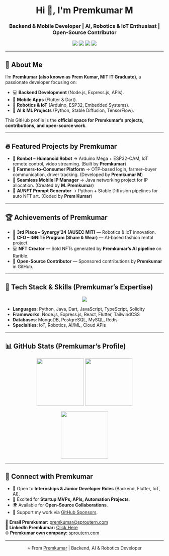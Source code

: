 <h1 align="center">Hi 👋, I'm Premkumar M</h1>
<h3 align="center">Backend & Mobile Developer | AI, Robotics & IoT Enthusiast | Open-Source Contributor</h3>

<p align="center">
  <a href="mailto:premkumar@sproutern.com"><img src="https://img.shields.io/badge/Email-Contact%20Premkumar-blue?style=flat&logo=gmail"></a>
  <a href="https://www.linkedin.com/in/premkumar-m-5a07ab272/n"><img src="https://img.shields.io/badge/LinkedIn-Connect%20with%20Premkumar-blue?style=flat&logo=linkedin"></a>
  <a href="https://www.sproutern.com"><img src="https://img.shields.io/badge/🌐-Premkumar%20Portfolio-green?style=flat"></a>
  <a href="https://github.com/sponsors/premkumar016555"><img src="https://img.shields.io/badge/GitHub-Sponsor%20Premkumar-yellow?style=flat&logo=github"></a>
</p>

---

## 🚀 About Me
I’m **Premkumar (also known as Prem Kumar, MIT IT Graduate)**, a passionate developer focusing on:

- 💻 **Backend Development** (Node.js, Express.js, APIs).  
- 📱 **Mobile Apps** (Flutter & Dart).  
- 🤖 **Robotics & IoT** (Arduino, ESP32, Embedded Systems).  
- 🧠 **AI & ML Projects** (Python, Stable Diffusion, TensorFlow).  

This GitHub profile is the **official space for Premkumar’s projects, contributions, and open-source work**.  

---

## 🔥 Featured Projects by Premkumar
- 🤖 **Ronbot – Humanoid Robot** → Arduino Mega + ESP32-CAM, IoT remote control, video streaming. (Built by **Premkumar**)  
- 🌾 **Farmers-to-Consumer Platform** → OTP-based login, farmer–buyer communication, driver tracking. (Developed by **Premkumar M**)  
- 📶 **Seamless Mobile IP Manager** → Java networking project for IP allocation. (Created by **M. Premkumar**)  
- 🎨 **AI/NFT Prompt Generator** → Python + Stable Diffusion pipelines for auto NFT art. (Coded by **Prem Kumar**)  

---

## 🏆 Achievements of Premkumar
- 🥉 **3rd Place – Synergy’24 (AUSEC MIT)** — Robotics & IoT innovation.  
- 💼 **CFO – IGNITE Program (Share & Wear)** — AI-based fashion rental project.  
- 💻 **NFT Creator** — Sold NFTs generated by **Premkumar’s AI pipeline** on Rarible.  
- 🌟 **Open-Source Contributor** — Sponsored contributions by **Premkumar** in GitHub.  

---

## 🧰 Tech Stack & Skills (Premkumar’s Expertise)

<p align="center">
  <img src="https://skillicons.dev/icons?i=python,java,flutter,dart,arduino,cpp,esp32,solidity,js,ts,nodejs,react,tailwind,git,githubactions,linux,mysql,postgres,redis,docker,vscode,figma,androidstudio&perline=10" />
</p>

- **Languages**: Python, Java, Dart, JavaScript, TypeScript, Solidity  
- **Frameworks**: Node.js, Express.js, React, Flutter, TailwindCSS  
- **Databases**: MongoDB, PostgreSQL, MySQL, Redis  
- **Specialties**: IoT, Robotics, AI/ML, Cloud APIs  

---

## 📊 GitHub Stats (Premkumar’s Profile)

<p align="center">
  <img src="https://github-readme-stats.vercel.app/api?username=premkumar016555&show_icons=true&theme=radical" height="150" />
  <img src="https://github-readme-streak-stats.herokuapp.com?user=premkumar016555&theme=radical" height="150" />
</p>
<p align="center">
  <img src="https://github-readme-stats.vercel.app/api/top-langs/?username=premkumar016555&layout=compact&theme=radical" height="150" />
</p>

---

## 🤝 Connect with Premkumar
- 🌟 Open to **Internships & Junior Developer Roles** (Backend, Flutter, IoT, AI).  
- 🚀 Excited for **Startup MVPs, APIs, Automation Projects**.  
- 🌍 Available for **Open-Source Collaborations**.  
- 💸 Support my work via [GitHub Sponsors](https://github.com/sponsors/premkumar016555).  

📩 **Email Premkumar:** premkumar@sproutern.com  
🔗 **LinkedIn Premkumar:** [Click Here](https://www.linkedin.com/in/premkumar-m-5a07ab272/n)  
🌐 **Premkumar own company:** [sproutern.com](https://www.sproutern.com)  

---

<p align="center">⭐️ From <a href="https://github.com/premkumar016555">Premkumar</a> | Backend, AI & Robotics Developer</p>
